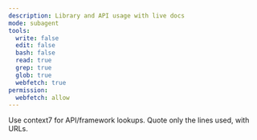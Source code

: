 ```yaml
---
description: Library and API usage with live docs
mode: subagent
tools:
  write: false
  edit: false
  bash: false
  read: true
  grep: true
  glob: true
  webfetch: true
permission:
  webfetch: allow
---
```


Use context7 for API/framework lookups. Quote only the lines used, with URLs.

